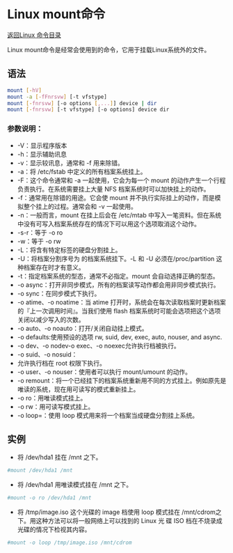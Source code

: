# Linux mount命令
[返回Linux 命令目录](11.Linux命令大全.md)

Linux mount命令是经常会使用到的命令，它用于挂载Linux系统外的文件。

## 语法
```bash
mount [-hV]
mount -a [-fFnrsvw] [-t vfstype]
mount [-fnrsvw] [-o options [,...]] device | dir
mount [-fnrsvw] [-t vfstype] [-o options] device dir
```

### 参数说明：

* -V：显示程序版本
* -h：显示辅助讯息
* -v：显示较讯息，通常和 -f 用来除错。
* -a：将 /etc/fstab 中定义的所有档案系统挂上。
* -F：这个命令通常和 -a 一起使用，它会为每一个 mount 的动作产生一个行程负责执行。在系统需要挂上大量 NFS 档案系统时可以加快挂上的动作。
* -f：通常用在除错的用途。它会使 mount 并不执行实际挂上的动作，而是模拟整个挂上的过程。通常会和 -v 一起使用。
* -n：一般而言，mount 在挂上后会在 /etc/mtab 中写入一笔资料。但在系统中没有可写入档案系统存在的情况下可以用这个选项取消这个动作。
* -s-r：等于 -o ro
* -w：等于 -o rw
* -L：将含有特定标签的硬盘分割挂上。
* -U：将档案分割序号为 的档案系统挂下。-L 和 -U 必须在/proc/partition 这种档案存在时才有意义。
* -t：指定档案系统的型态，通常不必指定。mount 会自动选择正确的型态。
* -o async：打开非同步模式，所有的档案读写动作都会用非同步模式执行。
* -o sync：在同步模式下执行。
* -o atime、-o noatime：当 atime 打开时，系统会在每次读取档案时更新档案的『上一次调用时间』。当我们使用 flash 档案系统时可能会选项把这个选项关闭以减少写入的次数。
* -o auto、-o noauto：打开/关闭自动挂上模式。
* -o defaults:使用预设的选项 rw, suid, dev, exec, auto, nouser, and async.
* -o dev、-o nodev-o exec、-o noexec允许执行档被执行。
* -o suid、-o nosuid：
* 允许执行档在 root 权限下执行。
* -o user、-o nouser：使用者可以执行 mount/umount 的动作。
* -o remount：将一个已经挂下的档案系统重新用不同的方式挂上。例如原先是唯读的系统，现在用可读写的模式重新挂上。
* -o ro：用唯读模式挂上。
* -o rw：用可读写模式挂上。
* -o loop=：使用 loop 模式用来将一个档案当成硬盘分割挂上系统。

## 实例

* 将 /dev/hda1 挂在 /mnt 之下。
```bash
#mount /dev/hda1 /mnt
```

* 将 /dev/hda1 用唯读模式挂在 /mnt 之下。
```bash
#mount -o ro /dev/hda1 /mnt
```

* 将 /tmp/image.iso 这个光碟的 image 档使用 loop 模式挂在 /mnt/cdrom之下。用这种方法可以将一般网络上可以找到的 Linux 光 碟 ISO 档在不烧录成光碟的情况下检视其内容。
```bash
#mount -o loop /tmp/image.iso /mnt/cdrom
```